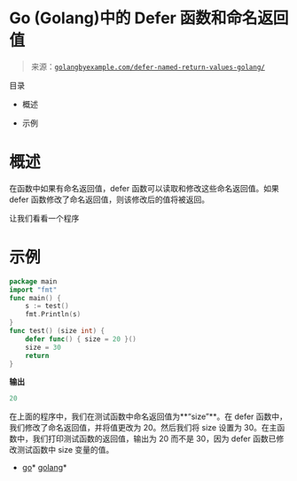 <!--yml

类别：未分类

日期：2024-10-13 06:27:19

-->

# Go (Golang)中的 Defer 函数和命名返回值

> 来源：[`golangbyexample.com/defer-named-return-values-golang/`](https://golangbyexample.com/defer-named-return-values-golang/)

目录

+   概述

+   示例

# **概述**

在函数中如果有命名返回值，defer 函数可以读取和修改这些命名返回值。如果 defer 函数修改了命名返回值，则该修改后的值将被返回。

让我们看看一个程序

# **示例**

```go
package main
import "fmt"
func main() {
    s := test()
    fmt.Println(s)
}
func test() (size int) {
    defer func() { size = 20 }()
    size = 30
    return
}
```

**输出**

```go
20
```

在上面的程序中，我们在测试函数中命名返回值为**“size”**。在 defer 函数中，我们修改了命名返回值，并将值更改为 20。然后我们将 size 设置为 30。在主函数中，我们打印测试函数的返回值，输出为 20 而不是 30，因为 defer 函数已修改测试函数中 size 变量的值。

+   [go](https://golangbyexample.com/tag/go/)*   [golang](https://golangbyexample.com/tag/golang/)*
